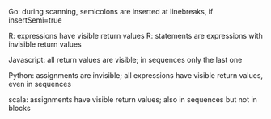 
Go: during scanning, semicolons are inserted at linebreaks, if insertSemi=true

R: expressions have visible return values
R: statements are expressions with invisible return values

Javascript: all return values are visible; in sequences only the last one

Python: assignments are invisible; all expressions have visible return values, even in sequences

scala: assignments have visible return values; also in sequences but not in blocks

